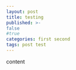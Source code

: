 ```yaml
---
layout: post
title: testing
published: >-
false
#true
categories: first second
tags: post test
---
```

content
